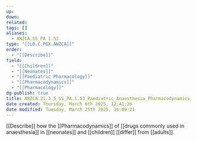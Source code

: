 ```yaml
---
up: 
down: 
related: 
tags: []
aliases:
  - ANZCA.SS_PA 1.53
type: "[[LO.C.PEX.ANZCA]]"
order:
  - "[[Describe]]"
field:
  - "[[Children]]"
  - "[[Neonates]]"
  - "[[Paediatric Pharmacology]]"
  - "[[Pharmacodynamics]]"
  - "[[Pharmacology]]"
dg-publish: true
title: ANZCA.21.3.5_SS_PA.1.53_Paediatric_Anaesthesia_Pharmacodynamics_Differences
date created: Thursday, March 6th 2025, 12:41:26
date modified: Tuesday, March 25th 2025, 16:09:21
---
```


[[Describe]] how the [[Pharmacodynamics]] of [[drugs commonly used in anaesthesia]] in [[neonates]] and [[children]] [[differ]] from [[adults]].
